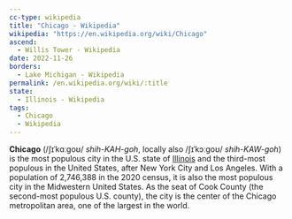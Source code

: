 ```yaml
---
cc-type: wikipedia
title: "Chicago - Wikipedia"
wikipedia: "https://en.wikipedia.org/wiki/Chicago"
ascend:
  - Willis Tower - Wikipedia
date: 2022-11-26
borders:
  - Lake Michigan - Wikipedia
permalink: /en.wikipedia.org/wiki/:title
state:
  - Illinois - Wikipedia
tags:
  - Chicago
  - Wikipedia
---
```

**Chicago** (/ʃɪˈkɑːɡoʊ/ *shih-KAH-goh*, locally also /ʃɪˈkɔːɡoʊ/ *shih-KAW-goh*) is the most populous city in the U.S. state of [Illinois](/en.wikipedia.org/wiki/Illinois) and the third-most populous in the United States, after New York City and Los Angeles. With a population of 2,746,388 in the 2020 census, it is also the most populous city in the Midwestern United States. As the seat of Cook County (the second-most populous U.S. county), the city is the center of the Chicago metropolitan area, one of the largest in the world.